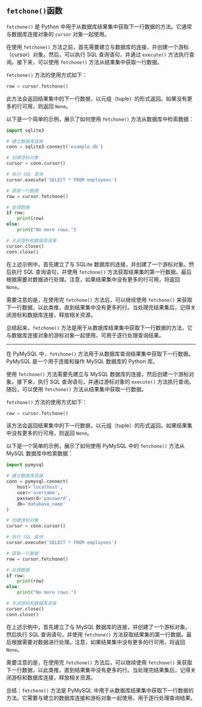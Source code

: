 ## `fetchone()`函数

`fetchone()` 是 Python 中用于从数据库结果集中获取下一行数据的方法。它通常与数据库连接对象的 `cursor` 对象一起使用。

在使用 `fetchone()` 方法之前，首先需要建立与数据库的连接，并创建一个游标（cursor）对象。然后，可以执行 SQL 查询语句，并通过 `execute()` 方法执行查询。接下来，可以使用 `fetchone()` 方法从结果集中获取一行数据。

`fetchone()` 方法的使用方式如下：
```python
row = cursor.fetchone()
```
此方法会返回结果集中的下一行数据，以元组（tuple）的形式返回。如果没有更多的行可用，则返回 `None`。

以下是一个简单的示例，展示了如何使用 `fetchone()` 方法从数据库中检索数据：
```python
import sqlite3

# 建立数据库连接
conn = sqlite3.connect('example.db')

# 创建游标对象
cursor = conn.cursor()

# 执行 SQL 查询
cursor.execute('SELECT * FROM employees')

# 获取一行数据
row = cursor.fetchone()

# 处理数据
if row:
    print(row)
else:
    print("No more rows.")

# 关闭游标和数据库连接
cursor.close()
conn.close()
```
在上述示例中，首先建立了与 SQLite 数据库的连接，并创建了一个游标对象。然后执行 SQL 查询语句，并使用 `fetchone()` 方法获取结果集的第一行数据。最后根据需要对数据进行处理。注意，如果结果集中没有更多的行可用，将返回 `None`。

需要注意的是，在使用完 `fetchone()` 方法后，可以继续使用 `fetchone()` 来获取下一行数据，以此类推，直到结果集中没有更多的行。当处理完结果集后，记得关闭游标和数据库连接，释放相关资源。

总结起来，`fetchone()` 方法是用于从数据库结果集中获取下一行数据的方法，它与数据库连接对象的游标对象一起使用，可用于逐行处理查询结果。

---

在 PyMySQL 中，`fetchone()` 方法用于从数据库查询结果集中获取下一行数据。PyMySQL 是一个用于连接和操作 MySQL 数据库的 Python 库。

使用 `fetchone()` 方法需要先建立与 MySQL 数据库的连接，然后创建一个游标对象。接下来，执行 SQL 查询语句，并通过游标对象的 `execute()` 方法执行查询。随后，可以使用 `fetchone()` 方法从结果集中获取一行数据。

`fetchone()` 方法的使用方式如下：
```python
row = cursor.fetchone()
```
该方法会返回结果集中的下一行数据，以元组（tuple）的形式返回。如果结果集中没有更多的行可用，则返回 `None`。

以下是一个简单的示例，展示了如何使用 PyMySQL 中的 `fetchone()` 方法从 MySQL 数据库中检索数据：
```python
import pymysql

# 建立数据库连接
conn = pymysql.connect(
    host='localhost',
    user='username',
    password='password',
    db='database_name'
)

# 创建游标对象
cursor = conn.cursor()

# 执行 SQL 查询
cursor.execute('SELECT * FROM employees')

# 获取一行数据
row = cursor.fetchone()

# 处理数据
if row:
    print(row)
else:
    print("No more rows.")

# 关闭游标和数据库连接
cursor.close()
conn.close()
```
在上述示例中，首先建立了与 MySQL 数据库的连接，并创建了一个游标对象。然后执行 SQL 查询语句，并使用 `fetchone()` 方法获取结果集的第一行数据。最后根据需要对数据进行处理。注意，如果结果集中没有更多的行可用，将返回 `None`。

需要注意的是，在使用完 `fetchone()` 方法后，可以继续使用 `fetchone()` 来获取下一行数据，以此类推，直到结果集中没有更多的行。当处理完结果集后，记得关闭游标和数据库连接，释放相关资源。

总结：`fetchone()` 方法是 PyMySQL 中用于从数据库结果集中获取下一行数据的方法。它需要与建立的数据库连接和游标对象一起使用，用于逐行处理查询结果。